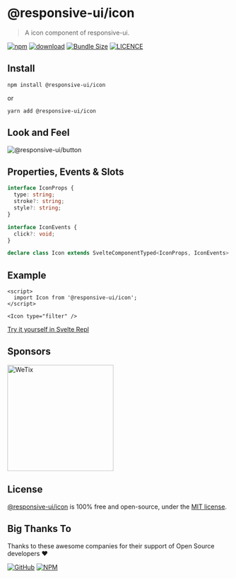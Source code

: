 # @responsive-ui/icon

> A icon component of responsive-ui.

<p>

[![npm](https://img.shields.io/npm/v/@responsive-ui/icon.svg)](https://www.npmjs.com/package/@responsive-ui/icon)
[![download](https://img.shields.io/npm/dw/@responsive-ui/icon.svg)](https://www.npmjs.com/package/@responsive-ui/icon)
[![Bundle Size](https://badgen.net/bundlephobia/minzip/%40responsive-ui%2Ficon)](https://bundlephobia.com/result?p=@responsive-ui/icon)
[![LICENCE](https://img.shields.io/github/license/wetix/responsive-ui)](https://github.com/wetix/responsive-ui/blob/master/LICENSE)

</p>

## Install

```console
npm install @responsive-ui/icon
```

or

```console
yarn add @responsive-ui/icon
```

## Look and Feel

<img src="https://user-images.githubusercontent.com/28108597/104583469-20cb1880-569c-11eb-9dc6-956efc1ea542.png"
alt="@responsive-ui/button" />

## Properties, Events & Slots

```ts
interface IconProps {
  type: string;
  stroke?: string;
  style?: string;
}

interface IconEvents {
  click?: void;
}

declare class Icon extends SvelteComponentTyped<IconProps, IconEvents> {}
```

## Example

```svelte
<script>
  import Icon from '@responsive-ui/icon';
</script>

<Icon type="filter" />
```

[Try it yourself in Svelte Repl](https://svelte.dev/repl/4c61a7751527430181dbfd478a54a263?version=3.31.2)

## Sponsors

<img src="https://asset.wetix.my/images/logo/wetix.png" alt="WeTix" width="240px">

## License

[@responsive-ui/icon](https://github.com/wetix/responsive-ui/tree/master/components/icon) is 100% free and open-source, under the [MIT license](https://github.com/wetix/responsive-ui/blob/master/LICENSE).

## Big Thanks To

Thanks to these awesome companies for their support of Open Source developers ❤

[![GitHub](https://jstools.dev/img/badges/github.svg)](https://github.com/open-source)
[![NPM](https://jstools.dev/img/badges/npm.svg)](https://www.npmjs.com/)
